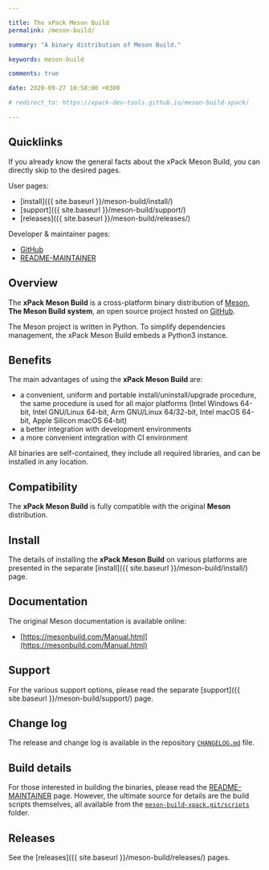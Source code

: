 ```yaml
---

title: The xPack Meson Build
permalink: /meson-build/

summary: "A binary distribution of Meson Build."

keywords: meson-build

comments: true

date: 2020-09-27 10:58:00 +0300

# redirect_to: https://xpack-dev-tools.github.io/meson-build-xpack/

---
```


## Quicklinks

If you already know the general facts about the xPack Meson Build, you can
directly skip to the desired pages.

User pages:

- [install]({{ site.baseurl }}/meson-build/install/)
- [support]({{ site.baseurl }}/meson-build/support/)
- [releases]({{ site.baseurl }}/meson-build/releases/)

Developer & maintainer pages:

- [GitHub](https://github.com/xpack-dev-tools/meson-build-xpack/)
- [README-MAINTAINER](https://github.com/xpack-dev-tools/meson-build-xpack/blob/xpack/README-MAINTAINER.md)

## Overview

The **xPack Meson Build** is a cross-platform binary distribution of
[Meson](https://mesonbuild.com), **The Meson Build system**,
an open source project hosted on
[GitHub](https://github.com/mesonbuild/meson/).

The Meson project is written in Python. To simplify dependencies management,
the xPack Meson Build embeds a Python3 instance.

## Benefits

The main advantages of using the **xPack Meson Build** are:

- a convenient, uniform and portable install/uninstall/upgrade procedure,
  the same procedure is used for all major
  platforms (Intel Windows 64-bit, Intel GNU/Linux 64-bit, Arm GNU/Linux
  64/32-bit, Intel macOS 64-bit, Apple Silicon macOS 64-bit)
- a better integration with development environments
- a more convenient integration with CI environment

All binaries are self-contained, they include all required libraries,
and can be installed in any location.

## Compatibility

The **xPack Meson Build** is fully compatible with the original **Meson**
distribution.

## Install

The details of installing the **xPack Meson Build** on various platforms are
presented in the separate
[install]({{ site.baseurl }}/meson-build/install/) page.

## Documentation

The original Meson documentation is available online:

- [https://mesonbuild.com/Manual.html](https://mesonbuild.com/Manual.html)

## Support

For the various support options, please read the separate
[support]({{ site.baseurl }}/meson-build/support/) page.

## Change log

The release and change log is available in the repository
[`CHANGELOG.md`](https://github.com/xpack-dev-tools/meson-build-xpack/blob/xpack/CHANGELOG.md) file.

## Build details

For those interested in building the binaries, please read the
[README-MAINTAINER](https://github.com/xpack-dev-tools/meson-build-xpack/blob/xpack/README-MAINTAINER.md)
page.
However, the ultimate source for details are the build scripts themselves,
all available from the
[`meson-build-xpack.git/scripts`](https://github.com/xpack-dev-tools/meson-build-xpack/tree/xpack/scripts/)
folder.

## Releases

See the [releases]({{ site.baseurl }}/meson-build/releases/) pages.
